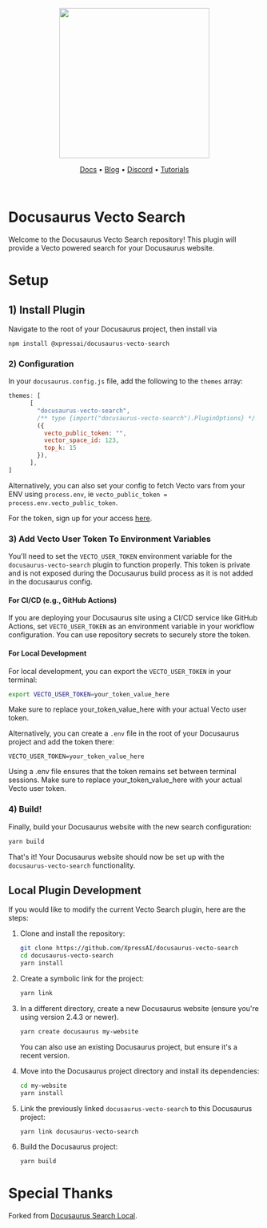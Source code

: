 <p align="center">
<a href="https://www.vecto.ai/">
<img src="https://user-images.githubusercontent.com/68586800/192857099-499146bb-5570-4702-a88f-bb4582e940c0.png" width="300"/>
</a>
</p>
<p align="center">
  <a href="https://docs.vecto.ai/">Docs</a> •
  <a href="https://www.xpress.ai/blog/">Blog</a> •
  <a href="https://discord.com/invite/wtYbXvPPfD">Discord</a> •
  <a href="https://github.com/XpressAI/vecto-tutorials">Tutorials</a>
</p>

<br>

# Docusaurus Vecto Search
Welcome to the Docusaurus Vecto Search repository! This plugin will provide a Vecto powered search for your Docusaurus website. 

# Setup
## 1) Install Plugin

Navigate to the root of your Docusaurus project, then install via
```
npm install @xpressai/docusaurus-vecto-search
```

### 2) Configuration
In your `docusaurus.config.js` file, add the following to the `themes` array:

```javascript
themes: [
      [
        "docusaurus-vecto-search",
        /** type {import("docusaurus-vecto-search").PluginOptions} */
        ({
          vecto_public_token: "",
          vector_space_id: 123,
          top_k: 15
        }),
      ],
]
```
Alternatively, you can also set your config to fetch Vecto vars from your ENV using `process.env`, ie `vecto_public_token = process.env.vecto_public_token`.

For the token, sign up for your access [here](https://www.vecto.ai/contactus).

### 3) Add Vecto User Token To Environment Variables

You'll need to set the `VECTO_USER_TOKEN` environment variable for the `docusaurus-vecto-search` plugin to function properly. This token is private and is not exposed during the Docusaurus build process as it is not added in the docusaurus config.

#### For CI/CD (e.g., GitHub Actions)

If you are deploying your Docusaurus site using a CI/CD service like GitHub Actions, set `VECTO_USER_TOKEN` as an environment variable in your workflow configuration. You can use repository secrets to securely store the token.

#### For Local Development

For local development, you can export the `VECTO_USER_TOKEN` in your terminal:

```bash
export VECTO_USER_TOKEN=your_token_value_here
```

Make sure to replace your_token_value_here with your actual Vecto user token.

Alternatively, you can create a `.env` file in the root of your Docusaurus project and add the token there:
```
VECTO_USER_TOKEN=your_token_value_here
```
Using a .env file ensures that the token remains set between terminal sessions. Make sure to replace your_token_value_here with your actual Vecto user token.

### 4) Build!

Finally, build your Docusaurus website with the new search configuration:
   ```bash
   yarn build
   ```

That's it! Your Docusaurus website should now be set up with the `docusaurus-vecto-search` functionality.


## Local Plugin Development
If you would like to modify the current Vecto Search plugin, here are the steps:

1. Clone and install the repository:
   ```bash
   git clone https://github.com/XpressAI/docusaurus-vecto-search
   cd docusaurus-vecto-search
   yarn install
   ```
2. Create a symbolic link for the project:
   ```bash
   yarn link
   ```
3. In a different directory, create a new Docusaurus website (ensure you're using version 2.4.3 or newer).
   ```bash
   yarn create docusaurus my-website
   ```
   You can also use an existing Docusaurus project, but ensure it's a recent version.
 
4. Move into the Docusaurus project directory and install its dependencies:
   ```bash
   cd my-website
   yarn install
   ```
5. Link the previously linked `docusaurus-vecto-search` to this Docusaurus project:
   ```bash
   yarn link docusaurus-vecto-search
   ```
6. Build the Docusaurus project:
   ```bash
   yarn build
   ```


# Special Thanks
Forked from [Docusaurus Search Local](https://github.com/easyops-cn/docusaurus-search-local).

